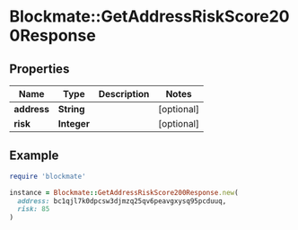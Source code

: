 # Blockmate::GetAddressRiskScore200Response

## Properties

| Name | Type | Description | Notes |
| ---- | ---- | ----------- | ----- |
| **address** | **String** |  | [optional] |
| **risk** | **Integer** |  | [optional] |

## Example

```ruby
require 'blockmate'

instance = Blockmate::GetAddressRiskScore200Response.new(
  address: bc1qjl7k0dpcsw3djmzq25qv6peavgxysq95pcduuq,
  risk: 85
)
```

